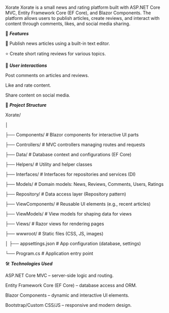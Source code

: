 Xorate
Xorate is a small news and rating platform built with ASP.NET Core MVC, Entity Framework Core (EF Core), and Blazor Components. The platform allows users to publish articles, create reviews, and interact with content through comments, likes, and social media sharing.

🚀 ***Features***

📜 Publish news articles using a built-in text editor.

⭐ Create short rating reviews for various topics.

💬 ***User interactions***

Post comments on articles and reviews.

Like and rate content.

Share content on social media.



📁 ***Project Structure***

Xorate/

│

├── Components/         # Blazor components for interactive UI parts

├── Controllers/        # MVC controllers managing routes and requests

├── Data/               # Database context and configurations (EF Core)

├── Helpers/            # Utility and helper classes

├── Interfaces/         # Interfaces for repositories and services (DI)

├── Models/             # Domain models: News, Reviews, Comments, Users, Ratings

├── Repository/         # Data access layer (Repository pattern)

├── ViewComponents/     # Reusable UI elements (e.g., recent articles)

├── ViewModels/         # View models for shaping data for views

├── Views/              # Razor views for rendering pages

├── wwwroot/            # Static files (CSS, JS, images)

│
├── appsettings.json    # App configuration (database, settings)

└── Program.cs          # Application entry point


🛠️ ***Technologies Used***

ASP.NET Core MVC – server-side logic and routing.

Entity Framework Core (EF Core) – database access and ORM.

Blazor Components – dynamic and interactive UI elements.

Bootstrap/Custom CSS/JS – responsive and modern design.
